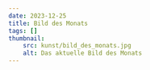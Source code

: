 ```yaml
---
date: 2023-12-25
title: Bild des Monats
tags: []
thumbnail:
    src: kunst/bild_des_monats.jpg
    alt: Das aktuelle Bild des Monats
---
```


<gallery images="/images/kunst/bild_des_monats/november_23_benjamin_grohmann.jpg,/images/kunst/bild_des_monats/november23_anne_gruenberg.jpg,/images/kunst/bild_des_monats/dezember23.jpg,/images/kunst/bild_des_monats/dezember23_2.jpg" captions="Blumenwiese Benjamin Grohmann,Blumenwiese Anne Grünberg,Fantasy-Land Maja Litsche,Fantasy-Land Clara Krauser"></gallery>
